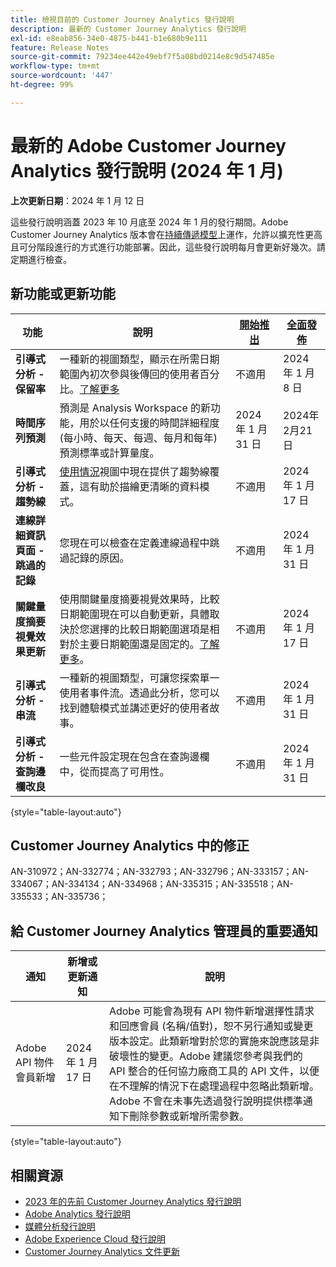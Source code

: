 ```yaml
---
title: 檢視目前的 Customer Journey Analytics 發行說明
description: 最新的 Customer Journey Analytics 發行說明
exl-id: e8eab856-34e0-4875-b441-b1e680b9e111
feature: Release Notes
source-git-commit: 79234ee442e49ebf7f5a08bd0214e8c9d547485e
workflow-type: tm+mt
source-wordcount: '447'
ht-degree: 99%

---
```


# 最新的 Adobe Customer Journey Analytics 發行說明 (2024 年 1 月)

**上次更新日期**：2024 年 1 月 12 日

這些發行說明涵蓋 2023 年 10 月底至 2024 年 1 月的發行期間。Adobe Customer Journey Analytics 版本會在[持續傳遞模型](releases.md)上運作，允許以擴充性更高且可分階段進行的方式進行功能部署。因此，這些發行說明每月會更新好幾次。請定期進行檢查。

## 新功能或更新功能

| 功能 | 說明 | [開始推出](releases.md) | [全面發佈](releases.md) |
| ----------- | ---------- | ------- | ---- |
| **引導式分析 - 保留率** | 一種新的視圖類型，顯示在所需日期範圍內初次參與後傳回的使用者百分比。[了解更多](../guided-analysis/types/retention-rates.md) | 不適用 | 2024 年 1 月 8 日 |
| **時間序列預測** | 預測是 Analysis Workspace 的新功能，用於以任何支援的時間詳細程度 (每小時、每天、每週、每月和每年) 預測標準或計算量度。 | 2024 年 1 月 31 日 | 2024年2月21日 |
| **引導式分析 - 趨勢線** | [使用情況](/help/guided-analysis/types/usage.md)視圖中現在提供了趨勢線覆蓋，這有助於描繪更清晰的資料模式。 | 不適用 | 2024 年 1 月 17 日 |
| **連線詳細資訊頁面 - 跳過的記錄** | 您現在可以檢查在定義連線過程中跳過記錄的原因。 | 不適用 | 2024 年 1 月 31 日 |
| **關鍵量度摘要視覺效果更新** | 使用關鍵量度摘要視覺效果時，比較日期範圍現在可以自動更新，具體取決於您選擇的比較日期範圍選項是相對於主要日期範圍還是固定的。[了解更多](/help/analysis-workspace/visualizations/key-metric.md)。 | 不適用 | 2024 年 1 月 17 日 |
| **引導式分析 - 串流** | 一種新的視圖類型，可讓您探索單一使用者事件流。透過此分析，您可以找到體驗模式並講述更好的使用者故事。 | 不適用 | 2024 年 1 月 31 日 |
| **引導式分析 - 查詢邊欄改良** | 一些元件設定現在包含在查詢邊欄中，從而提高了可用性。 | 不適用 | 2024 年 1 月 31 日 |

{style="table-layout:auto"}

## Customer Journey Analytics 中的修正

AN-310972；AN-332774；AN-332793；AN-332796；AN-333157；AN-334067；AN-334134；AN-334968；AN-335315；AN-335518；AN-335533；AN-335736；

## 給 Customer Journey Analytics 管理員的重要通知

| 通知 | 新增或更新通知 | 說明 |
| --- | --- | --- |
| Adobe API 物件會員新增 | 2024 年 1 月 17 日 | Adobe 可能會為現有 API 物件新增選擇性請求和回應會員 (名稱/值對)，恕不另行通知或變更版本設定。此類新增對於您的實施來說應該是非破壞性的變更。Adobe 建議您參考與我們的 API 整合的任何協力廠商工具的 API 文件，以便在不理解的情況下在處理過程中忽略此類新增。Adobe 不會在未事先透過發行說明提供標準通知下刪除參數或新增所需參數。 |

{style="table-layout:auto"}

## 相關資源

* [2023 年的先前 Customer Journey Analytics 發行說明](/help/release-notes/2023.md)
* [Adobe Analytics 發行說明](https://experienceleague.adobe.com/docs/analytics/release-notes/latest.html?lang=zh-Hant)
* [媒體分析發行說明](https://experienceleague.adobe.com/docs/media-analytics/using/additional-resources/release-notes.html?lang=zh-Hant)
* [Adobe Experience Cloud 發行說明](https://experienceleague.adobe.com/docs/release-notes/experience-cloud/current.html?lang=zh-Hant)
* [Customer Journey Analytics 文件更新](/help/release-notes/doc-changes.md)
